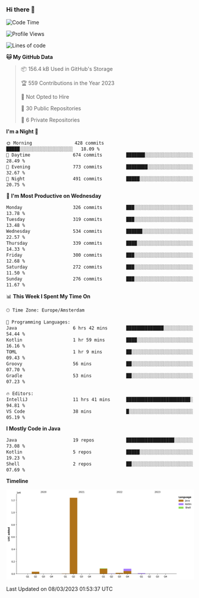 ### Hi there 👋


<!--START_SECTION:waka-->
![Code Time](http://img.shields.io/badge/Code%20Time-3%2C050%20hrs%2039%20mins-blue)

![Profile Views](http://img.shields.io/badge/Profile%20Views-0-blue)

![Lines of code](https://img.shields.io/badge/From%20Hello%20World%20I%27ve%20Written-1.5%20million%20lines%20of%20code-blue)

**🐱 My GitHub Data** 

> 📦 156.4 kB Used in GitHub's Storage 
 > 
> 🏆 559 Contributions in the Year 2023
 > 
> 🚫 Not Opted to Hire
 > 
> 📜 30 Public Repositories 
 > 
> 🔑 6 Private Repositories 
 > 
**I'm a Night 🦉** 

```text
🌞 Morning                428 commits         █████░░░░░░░░░░░░░░░░░░░░   18.09 % 
🌆 Daytime                674 commits         ███████░░░░░░░░░░░░░░░░░░   28.49 % 
🌃 Evening                773 commits         ████████░░░░░░░░░░░░░░░░░   32.67 % 
🌙 Night                  491 commits         █████░░░░░░░░░░░░░░░░░░░░   20.75 % 
```
📅 **I'm Most Productive on Wednesday** 

```text
Monday                   326 commits         ███░░░░░░░░░░░░░░░░░░░░░░   13.78 % 
Tuesday                  319 commits         ███░░░░░░░░░░░░░░░░░░░░░░   13.48 % 
Wednesday                534 commits         ██████░░░░░░░░░░░░░░░░░░░   22.57 % 
Thursday                 339 commits         ████░░░░░░░░░░░░░░░░░░░░░   14.33 % 
Friday                   300 commits         ███░░░░░░░░░░░░░░░░░░░░░░   12.68 % 
Saturday                 272 commits         ███░░░░░░░░░░░░░░░░░░░░░░   11.50 % 
Sunday                   276 commits         ███░░░░░░░░░░░░░░░░░░░░░░   11.67 % 
```


📊 **This Week I Spent My Time On** 

```text
🕑︎ Time Zone: Europe/Amsterdam

💬 Programming Languages: 
Java                     6 hrs 42 mins       ██████████████░░░░░░░░░░░   54.44 % 
Kotlin                   1 hr 59 mins        ████░░░░░░░░░░░░░░░░░░░░░   16.16 % 
TOML                     1 hr 9 mins         ██░░░░░░░░░░░░░░░░░░░░░░░   09.43 % 
Groovy                   56 mins             ██░░░░░░░░░░░░░░░░░░░░░░░   07.70 % 
Gradle                   53 mins             ██░░░░░░░░░░░░░░░░░░░░░░░   07.23 % 

🔥 Editors: 
IntelliJ                 11 hrs 41 mins      ████████████████████████░   94.81 % 
VS Code                  38 mins             █░░░░░░░░░░░░░░░░░░░░░░░░   05.19 % 
```

**I Mostly Code in Java** 

```text
Java                     19 repos            ██████████████████░░░░░░░   73.08 % 
Kotlin                   5 repos             █████░░░░░░░░░░░░░░░░░░░░   19.23 % 
Shell                    2 repos             ██░░░░░░░░░░░░░░░░░░░░░░░   07.69 % 
```



**Timeline**

![Lines of Code chart](https://raw.githubusercontent.com/powercasgamer/powercasgamer/master/assets/bar_graph.png)


 Last Updated on 08/03/2023 01:53:37 UTC
<!--END_SECTION:waka-->
